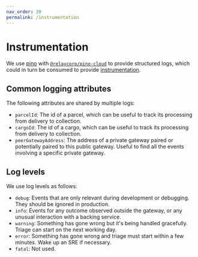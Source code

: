 ```yaml
---
nav_order: 30
permalink: /instrumentation
---
```

# Instrumentation

We use [pino](https://getpino.io/) with [`@relaycorp/pino-cloud`](https://www.npmjs.com/package/@relaycorp/pino-cloud) to provide structured logs, which could in turn be consumed to provide [instrumentation](https://john-millikin.com/sre-school/instrumentation).

## Common logging attributes

The following attributes are shared by multiple logs:

- `parcelId`: The id of a parcel, which can be useful to track its processing from delivery to collection.
- `cargoId`: The id of a cargo, which can be useful to track its processing from delivery to collection.
- `peerGatewayAddress`: The address of a private gateway paired or potentially paired to this public gateway. Useful to find all the events involving a specific private gateway.

## Log levels

We use log levels as follows:

- `debug`: Events that are only relevant during development or debugging. They should be ignored in production.
- `info`: Events for any outcome observed outside the gateway, or any unusual interaction with a backing service.
- `warning`: Something has gone wrong but it's being handled gracefully. Triage can start on the next working day.
- `error`: Something has gone wrong and triage must start within a few minutes. Wake up an SRE if necessary.
- `fatal`: Not used.
